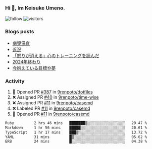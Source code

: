 ### Hi 👋, Im Keisuke Umeno.

<!--
**9renpoto/9renpoto** is a ✨ _special_ ✨ repository because its `README.md` (this file) appears on your GitHub profile.

Here are some ideas to get you started:

- 🔭 I’m currently working on ...
- 🌱 I’m currently learning ...
- 👯 I’m looking to collaborate on ...
- 🤔 I’m looking for help with ...
- 💬 Ask me about ...
- 📫 How to reach me: ...
- 😄 Pronouns: ...
- ⚡ Fun fact: ...
-->

![follow](https://img.shields.io/github/followers/9renpoto?label=Follow&style=social)
![visitors](https://komarev.com/ghpvc/?username=9renpoto&label=Profile%20views&color=0e75b6&style=flat)

### Blogs posts

<!-- BLOG-POST-LIST:START -->
- [病児保育](https://9renpoto.win/entry/2025/09/25/childcare_for_sick_children)
- [近況](https://9renpoto.win/entry/2025/04/05/current_status)
- [「怒りが消える」心のトレーニングを読んだ](https://9renpoto.win/entry/2025/02/01/anger-management)
- [2024年終わり](https://9renpoto.win/entry/2024/12/31/2024-end)
- [今抱えている目標や夢](https://9renpoto.win/entry/2024/12/02/objective)
<!-- BLOG-POST-LIST:END -->

### Activity

<!--START_SECTION:activity-->
1. 💪 Opened PR [#387](undefined) in [9renpoto/dotfiles](https://github.com/9renpoto/dotfiles)
2. ❌ Assigned PR [#40](undefined) in [9renpoto/time-wise](https://github.com/9renpoto/time-wise)
3. ❌ Assigned PR [#11](undefined) in [9renpoto/casemd](https://github.com/9renpoto/casemd)
4. ❌ Labeled PR [#11](undefined) in [9renpoto/casemd](https://github.com/9renpoto/casemd)
5. 💪 Opened PR [#11](undefined) in [9renpoto/casemd](https://github.com/9renpoto/casemd)
<!--END_SECTION:activity-->

<!--START_SECTION:waka-->

```txt
Ruby         2 hrs 46 mins   ███████▒░░░░░░░░░░░░░░░░░   29.47 %
Markdown     1 hr 56 mins    █████░░░░░░░░░░░░░░░░░░░░   20.61 %
TypeScript   1 hr 17 mins    ███▒░░░░░░░░░░░░░░░░░░░░░   13.72 %
YAML         31 mins         █▒░░░░░░░░░░░░░░░░░░░░░░░   05.62 %
ERB          24 mins         █░░░░░░░░░░░░░░░░░░░░░░░░   04.38 %
```

<!--END_SECTION:waka-->
